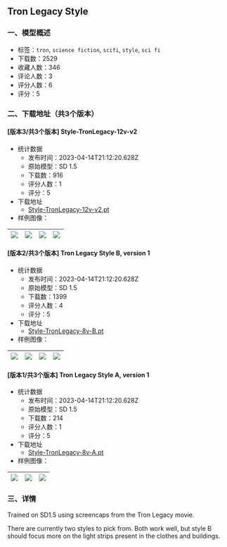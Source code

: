 ## Tron Legacy Style
### 一、模型概述

- 标签：`tron`, `science fiction`, `scifi`, `style`, `sci fi`
- 下载数：2529
- 收藏人数：346
- 评论人数：3
- 评分人数：6
- 评分：5

### 二、下载地址（共3个版本）

#### [版本3/共3个版本] Style-TronLegacy-12v-v2

- 统计数据
  - 发布时间：2023-04-14T21:12:20.628Z
  - 原始模型：SD 1.5
  - 下载数：916
  - 评分人数：1
  - 评分：5
- 下载地址
  - [Style-TronLegacy-12v-v2.pt](https://civitai.com/api/download/models/45825)
- 样例图像：

| <img src="https://image.civitai.com/xG1nkqKTMzGDvpLrqFT7WA/cd0fa3d7-29f3-49c7-97a4-f8f8ad9e0a00/width=450/496002.jpeg" /> | <img src="https://image.civitai.com/xG1nkqKTMzGDvpLrqFT7WA/05563218-7ec9-47c4-f895-b83ed942e400/width=450/505148.jpeg" /> | <img src="https://image.civitai.com/xG1nkqKTMzGDvpLrqFT7WA/c3d4c8b6-9257-4d93-ef1a-9204a6288f00/width=450/496003.jpeg" /> | <img src="https://image.civitai.com/xG1nkqKTMzGDvpLrqFT7WA/7d6585a5-103e-4a99-f0ec-aa3d4cd2d000/width=450/496130.jpeg" /> |
| ---- | ---- | ---- | ---- |

#### [版本2/共3个版本] Tron Legacy Style B, version 1

- 统计数据
  - 发布时间：2023-04-14T21:12:20.628Z
  - 原始模型：SD 1.5
  - 下载数：1399
  - 评分人数：4
  - 评分：5
- 下载地址
  - [Style-TronLegacy-8v-B.pt](https://civitai.com/api/download/models/4870)
- 样例图像：

| <img src="https://image.civitai.com/xG1nkqKTMzGDvpLrqFT7WA/a6c9294b-6924-4a6e-d6c6-7ce44a742d00/width=450/34968.jpeg" /> | <img src="https://image.civitai.com/xG1nkqKTMzGDvpLrqFT7WA/fcf61bd5-cceb-4847-aee2-a562bf4aa500/width=450/34978.jpeg" /> | <img src="https://image.civitai.com/xG1nkqKTMzGDvpLrqFT7WA/1e128cb0-b22f-4bc6-c413-896b0a65c400/width=450/34977.jpeg" /> | <img src="https://image.civitai.com/xG1nkqKTMzGDvpLrqFT7WA/ed408461-a4ae-40d2-2f3d-400268ed3700/width=450/34976.jpeg" /> |
| ---- | ---- | ---- | ---- |

#### [版本1/共3个版本] Tron Legacy Style A, version 1

- 统计数据
  - 发布时间：2023-04-14T21:12:20.628Z
  - 原始模型：SD 1.5
  - 下载数：214
  - 评分人数：1
  - 评分：5
- 下载地址
  - [Style-TronLegacy-8v-A.pt](https://civitai.com/api/download/models/4876)
- 样例图像：

| <img src="https://image.civitai.com/xG1nkqKTMzGDvpLrqFT7WA/a645870d-15e2-4acd-4cc8-c2d4f8b97e00/width=450/34986.jpeg" /> | <img src="https://image.civitai.com/xG1nkqKTMzGDvpLrqFT7WA/edba569e-070a-4df7-ef2a-41e896340100/width=450/34985.jpeg" /> | <img src="https://image.civitai.com/xG1nkqKTMzGDvpLrqFT7WA/2bce319c-27c1-4f71-cbc5-7fa9f0e59d00/width=450/34984.jpeg" /> |
| ---- | ---- | ---- |


### 三、详情
<p>Trained on SD1.5 using screencaps from the Tron Legacy movie.</p><p>There are currently two styles to pick from. Both work well, but style B should focus more on the light strips present in the clothes and buildings.</p>